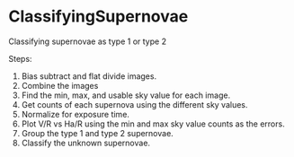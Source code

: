 # ClassifyingSupernovae
Classifying supernovae as type 1 or type 2

Steps:
1. Bias subtract and flat divide images.
2. Combine the images
3. Find the min, max, and usable sky value for each image.
4. Get counts of each supernova using the different sky values.
5. Normalize for exposure time.
6. Plot V/R vs Ha/R using the min and max sky value counts as the errors.
7. Group the type 1 and type 2 supernovae.
8. Classify the unknown supernovae.